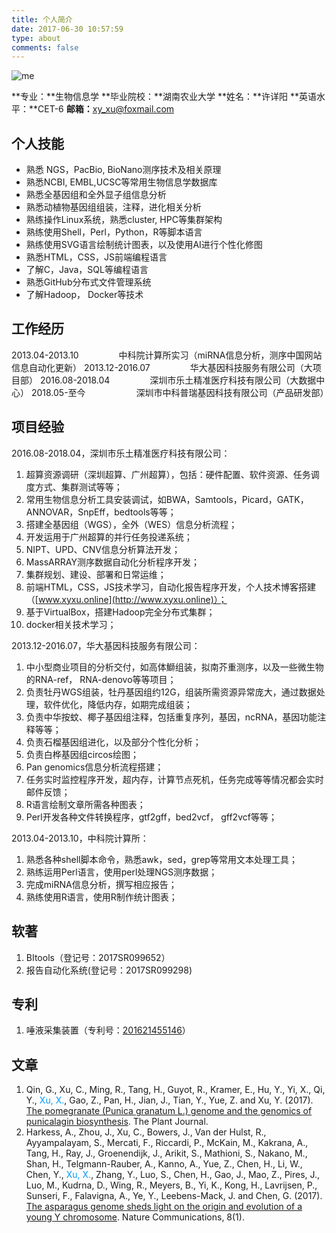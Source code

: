 ```yaml
---
title: 个人简介
date: 2017-06-30 10:57:59
type: about
comments: false
---
```


![me](http://osp5fgfht.bkt.clouddn.com/me.png-yy)

**专业：**生物信息学
**毕业院校：**湖南农业大学
**姓名：**许详阳
**英语水平：**CET-6
**邮箱：**<xy_xu@foxmail.com>

## 个人技能
- 熟悉 NGS，PacBio, BioNano测序技术及相关原理
- 熟悉NCBI, EMBL,UCSC等常用生物信息学数据库
- 熟悉全基因组和全外显子组信息分析
- 熟悉动植物基因组组装，注释，进化相关分析
- 熟练操作Linux系统，熟悉cluster, HPC等集群架构
- 熟练使用Shell，Perl，Python，R等脚本语言
- 熟练使用SVG语言绘制统计图表，以及使用AI进行个性化修图
- 熟悉HTML，CSS，JS前端编程语言
- 了解C，Java，SQL等编程语言
- 熟悉GitHub分布式文件管理系统
- 了解Hadoop， Docker等技术

## 工作经历
2013.04-2013.10 &emsp;&emsp;&emsp;&emsp; 中科院计算所实习（miRNA信息分析，测序中国网站信息自动化更新）
2013.12-2016.07  &emsp;&emsp;&emsp;&emsp; 华大基因科技服务有限公司（大项目部）
2016.08-2018.04 &emsp;&emsp;&emsp;&emsp; 深圳市乐土精准医疗科技有限公司（大数据中心）
2018.05-至今 &emsp;&emsp;&emsp;&emsp;&emsp;&ensp;深圳市中科普瑞基因科技有限公司（产品研发部）

## 项目经验
2016.08-2018.04，深圳市乐土精准医疗科技有限公司：
1. 超算资源调研（深圳超算、广州超算），包括：硬件配置、软件资源、任务调度方式、集群测试等等；
2. 常用生物信息分析工具安装调试，如BWA，Samtools，Picard，GATK，ANNOVAR，SnpEff，bedtools等等；
3. 搭建全基因组（WGS），全外（WES）信息分析流程；
4. 开发运用于广州超算的并行任务投递系统；
5. NIPT、UPD、CNV信息分析算法开发；
6. MassARRAY测序数据自动化分析程序开发；
7. 集群规划、建设、部署和日常运维；
8. 前端HTML，CSS，JS技术学习，自动化报告程序开发，个人技术博客搭建（[www.xyxu.online](http://www.xyxu.online)）；
9. 基于VirtualBox，搭建Hadoop完全分布式集群；
10. docker相关技术学习；

2013.12-2016.07，华大基因科技服务有限公司：
1. 中小型商业项目的分析交付，如高体鰤组装，拟南芥重测序，以及一些微生物的RNA-ref， RNA-denovo等等项目；
2. 负责牡丹WGS组装，牡丹基因组约12G，组装所需资源异常庞大，通过数据处理，软件优化，降低内存，如期完成组装；
3. 负责中华按蚊、椰子基因组注释，包括重复序列，基因，ncRNA，基因功能注释等等；
4. 负责石榴基因组进化，以及部分个性化分析；
5. 负责白桦基因组circos绘图；
6. Pan genomics信息分析流程搭建；
7. 任务实时监控程序开发，超内存，计算节点死机，任务完成等等情况都会实时邮件反馈；
8. R语言绘制文章所需各种图表；
9. Perl开发各种文件转换程序，gtf2gff，bed2vcf， gff2vcf等等；

2013.04-2013.10，中科院计算所：
1. 熟悉各种shell脚本命令，熟悉awk，sed，grep等常用文本处理工具；
2. 熟练运用Perl语言，使用perl处理NGS测序数据；
3. 完成miRNA信息分析，撰写相应报告；
4. 熟练使用R语言，使用R制作统计图表；

## 软著
1. BItools（登记号：2017SR099652）
2. 报告自动化系统(登记号：2017SR099298)

## 专利
1. 唾液采集装置（专利号：[201621455146](https://patents.google.com/patent/CN206430944U/zh)）

## 文章
1. Qin, G., Xu, C., Ming, R., Tang, H., Guyot, R., Kramer, E., Hu, Y., Yi, X., Qi, Y., <font color=#0099ff>Xu, X.</font>, Gao, Z., Pan, H., Jian, J., Tian, Y., Yue, Z. and Xu, Y. (2017). [The pomegranate (Punica granatum L.) genome and the genomics of punicalagin biosynthesis](http://onlinelibrary.wiley.com/doi/10.1111/tpj.13625/full). The Plant Journal.
2. Harkess, A., Zhou, J., Xu, C., Bowers, J., Van der Hulst, R., Ayyampalayam, S., Mercati, F., Riccardi, P., McKain, M., Kakrana, A., Tang, H., Ray, J., Groenendijk, J., Arikit, S., Mathioni, S., Nakano, M., Shan, H., Telgmann-Rauber, A., Kanno, A., Yue, Z., Chen, H., Li, W., Chen, Y., <font color=#0099ff>Xu, X.</font>, Zhang, Y., Luo, S., Chen, H., Gao, J., Mao, Z., Pires, J., Luo, M., Kudrna, D., Wing, R., Meyers, B., Yi, K., Kong, H., Lavrijsen, P., Sunseri, F., Falavigna, A., Ye, Y., Leebens-Mack, J. and Chen, G. (2017). [The asparagus genome sheds light on the origin and evolution of a young Y chromosome](https://www.nature.com/articles/s41467-017-01064-8#Sec23). Nature Communications, 8(1).

